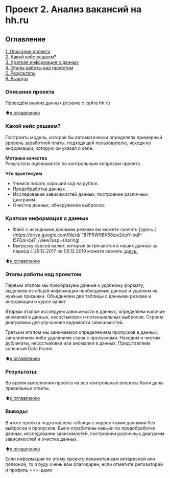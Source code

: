 # Проект 2. Анализ вакансий на hh.ru

## Оглавление  
[1. Описание проекта](https://github.com/alexskymax/sf_data_science/tree/main/project_2/README.md#Описание-проекта)  
[2. Какой кейс решаем?](https://github.com/alexskymax/sf_data_science/tree/main/project_2/README.md#Какой-кейс-решаем)  
[3. Краткая информация о данных](https://github.com/alexskymax/sf_data_science/tree/main/project_2/README.md#Краткая-информация-о-данных)  
[4. Этапы работы над проектом](https://github.com/alexskymax/sf_data_science/tree/main/project_2/README.md#Этапы-работы-над-проектом)  
[5. Результаты](https://github.com/alexskymax/sf_data_science/tree/main/project_2/README.md#Результаты)    
[6. Выводы](https://github.com/alexskymax/sf_data_science/tree/main/project_2/README.md#Выводы) 

### Описание проекта    

Проведём анализ данных резюме с сайта hh.ru

:arrow_up:[к оглавлению](https://github.com/alexskymax/sf_data_science/tree/main/project_2/README.md#Оглавление)


### Какой кейс решаем?    
Построить модель, которая бы автоматически определяла примерный уровень заработной платы, подходящей 
пользователю, исходя из информации, которую он указал о себе.

**Метрика качества**     
Результаты оцениваются по контрольным вопросам проекта.

**Что практикуем**     
- Учимся писать хороший код на python.
- Предобработка данных.
- Исследование зависимостей данных, построение различных диаграмм.
- Очистка данных, обнаружение выбросов.


### Краткая информация о данных

- Файл с исходными данными резюме вы можете скачать [здесь.](https://drive.google.com/file/d/
187P5W9BK58zw2icpY-bqP-l5FDnHceT_/view?usp=sharing)
- Выгрузку курсов валют, которые встречаются в наших данных за период с 29.12.2017 по 05.12.2019 можете
скачать  [здесь.](https://drive.google.com/file/d/1DgoyZi-Kadvj1h0fVejU8Ww031IH3EZA/view?usp=sharing)
  
:arrow_up:[к оглавлению](https://github.com/alexskymax/sf_data_science/tree/main/project_2/README.md#Оглавление)


### Этапы работы над проектом  

Первым этапом мы преобразуем данные к удобному формату, выделяем из общей информации необходимые данные и удаляем не нужные признаки. Объединяем две таблицы с данными резюме и информации о курсе валют.

Вторым этапом исследуем зависимости в данных, определяем наличие аномалий в данных, несостыковок и потенциальных выбросов. Строим диаграммы для улучшения видимости зависимостей.

Третьим этапом мы занимаемся определением пропусков в данных, заполнением либо удалением строк с пропусками. Находим и чистим дубликаты, несостыковки или аномалии в данных. Представляем конечный Data Frame.

:arrow_up:[к оглавлению](https://github.com/alexskymax/sf_data_science/tree/main/project_2/README.md#Оглавление)


### Результаты:  

Во время выполнения проекта на все контрольные вопросы были даны правильные ответы.  

:arrow_up:[к оглавлению](https://github.com/alexskymax/sf_data_science/tree/main/project_2/README.md#Оглавление)


### Выводы:  

В итоге проекта подготовлена таблица с корректными данными без выбросов и пропусков. Были отработаны навыки по предобработке данных, исследовании зависимостей, построении различных диаграмм зависимостей и очистке данных.

:arrow_up:[к оглавлению](https://github.com/alexskymax/sf_data_science/tree/main/project_2/README.md#Оглавление)


Если информация по этому проекту покажется вам интересной или полезной, то я буду очень вам благодарен, если отметите репозиторий и профиль ⭐️⭐️⭐️-дами